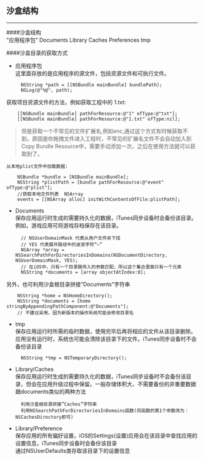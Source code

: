 沙盒结构  
---  
---  
  
####沙盒结构  
	"应用程序包"
	Documents
	Library
		Caches
		Preferences
	tmp
	
####沙盒目录的获取方式
* 应用程序包  
这里面存放的是应用程序的源文件，包括资源文件和可执行文件。  
  
		NSString *path = [[NSBundle mainBundle] bundlePath];
		NSLog(@"%@", path);  
获取项目资源文件的方法，例如获取工程中的 1.txt:
  
		[[NSBundle mainBundle] pathForResource:@"1" ofType:@"txt"];
		[[NSBundle mainBundle] pathForResource:@"1.txt" ofType:nil];  
>但是获取一个不常见的文件扩展名,例如enc,通过这个方式有时候获取不到，原因是你拖拽文件进入工程时，不常见的扩展名文件不会自动加入到Copy Bundle Resource中，需要手动添加一次，之后在使用方法就可以获取到了。    

	从本地plist文件中加载数据:  
  
		NSBundle *bundle = [NSBundle mainBundle];
    	NSString *plistPath = [bundle pathForResource:@"event" ofType:@"plist"];
    	//获取本地文件列表  NSArray
    	events = [[NSArray alloc] initWithContentsOfFile:plistPath];  
  
* Documents  
保存应用运行时生成的需要持久化的数据，iTunes同步设备时会备份该目录。例如，游戏应用可将游戏存档保存在该目录。  
  
		// NSUserDomainMask 代表从用户文件夹下找
		// YES 代表展开路径中的波浪字符“~”
		NSArray *array =  NSSearchPathForDirectoriesInDomains(NSDocumentDirectory, NSUserDomainMask, YES);
		// 在iOS中，只有一个目录跟传入的参数匹配，所以这个集合里面只有一个元素
		NSString *documents = [array objectAtIndex:0];    
另外，也可利用沙盒根目录拼接”Documents”字符串  
  
		NSString *home = NSHomeDirectory();
		NSString *documents = [home stringByAppendingPathComponent:@"Documents"];
		// 不建议采用，因为新版本的操作系统可能会修改目录名  
  
* tmp  
保存应用运行时所需的临时数据，使用完毕后再将相应的文件从该目录删除。应用没有运行时，系统也可能会清除该目录下的文件。iTunes同步设备时不会备份该目录  
  
		NSString *tmp = NSTemporaryDirectory();  
  
* Library/Caches  
保存应用运行时生成的需要持久化的数据，iTunes同步设备时不会备份该目录，但会在应用升级过程中保留。一般存储体积大、不需要备份的非重要数据  
跟documents类似的两种方法  
  
		
    	利用沙盒根目录拼接”Caches”字符串
    	利用NSSearchPathForDirectoriesInDomains函数(将函数的第1个参数改为：NSCachesDirectory即可)  
  
* Library/Preference  
保存应用的所有偏好设置，iOS的Settings(设置)应用会在该目录中查找应用的设置信息。iTunes同步设备时会备份该目录  
通过NSUserDefaults类存取该目录下的设置信息


